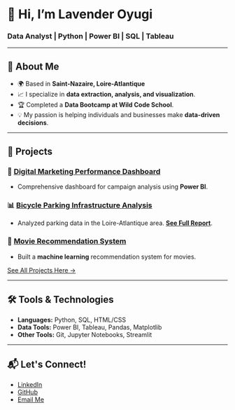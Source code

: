 # 👋 Hi, I’m Lavender Oyugi
### Data Analyst | Python | Power BI | SQL | Tableau

---

## 🌟 About Me
- 🌍 Based in **Saint-Nazaire, Loire-Atlantique**
- 📈 I specialize in **data extraction, analysis, and visualization**.
- 🏆 Completed a **Data Bootcamp at Wild Code School**.
- 💡 My passion is helping individuals and businesses make **data-driven decisions**.

---

## 💼 Projects
### 🚀 **[Digital Marketing Performance Dashboard](link-to-repo)**
- Comprehensive dashboard for campaign analysis using **Power BI**.

### 📊 **[Bicycle Parking Infrastructure Analysis](link-to-repo)**
- Analyzed parking data in the Loire-Atlantique area. **[See Full Report](link-to-repo)**.

### 🤖 **[Movie Recommendation System](link-to-repo)**
- Built a **machine learning** recommendation system for movies.

[See All Projects Here →](link-to-all-projects)

---

## 🛠️ Tools & Technologies
- **Languages:** Python, SQL, HTML/CSS
- **Data Tools:** Power BI, Tableau, Pandas, Matplotlib
- **Other Tools:** Git, Jupyter Notebooks, Streamlit

---

## 📬 Let's Connect!
- [LinkedIn](https://www.linkedin.com/in/lavender-oyugianalyst/)
- [GitHub]([https://github.com/Lovelylove03](https://github.com/lavenderoyugi))
- [Email Me](lavenderoyugi1@gmail.com)


